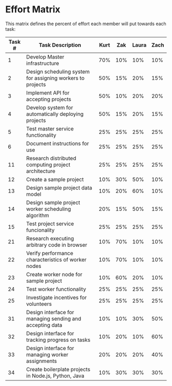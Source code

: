 # Effort Matrix
This matrix defines the percent of effort each member will put towards each task:


| Task # | Task Description | Kurt | Zak | Laura | Zach |
| ------ | ---------------- | ---- | --- | ----- | ---- |
| 1 | Develop Master infrastructure | 70% | 10% | 10% | 10% |
| 2 | Design scheduling system for assigning workers to projects | 50% | 15% | 20% | 15% |
| 3 | Implement API for accepting projects | 50% | 10% | 20% | 20% |
| 4 | Develop system for automatically deploying projects | 50% | 15% | 20% | 15% |
| 5 | Test master service functionality | 25% | 25% | 25% | 25% |
| 6 | Document instructions for use | 25% | 25% | 25% | 25% |
| 11 | Research distributed computing project architecture | 25% | 25% | 25% | 25% |
| 12 | Create a sample project | 10% | 30% | 50% | 10% |
| 13 | Design sample project data model | 10% | 20% | 60% | 10% |
| 14 | Design sample project worker scheduling algorithm | 20% | 15% | 50% | 15% |
| 15 | Test project service funcionality | 25% | 25% | 25% | 25% |
| 21 | Research executing arbitrary code in browser | 10% | 70% | 10% | 10% |
| 22 | Verify performance characteristics of worker nodes | 10% | 70% | 10% | 10% |
| 23 | Create worker node for sample project | 10% | 60% | 20%| 10% |
| 24 | Test worker functionality | 25% | 25% | 25% | 25% |
| 25 | Investigate incentives for volunteers | 25% | 25% | 25% | 25% |
| 31 | Design interface for managing sending and accepting data | 10% | 10% | 30% | 50% |
| 32 | Design interface for tracking progress on tasks | 10% | 20% | 10% | 60% |
| 33 | Design interface for managing worker assignments | 20% | 20% | 20% | 40% |
| 34 | Create boilerplate projects in Node.js, Python, Java | 10% | 30% | 30% | 30%|
